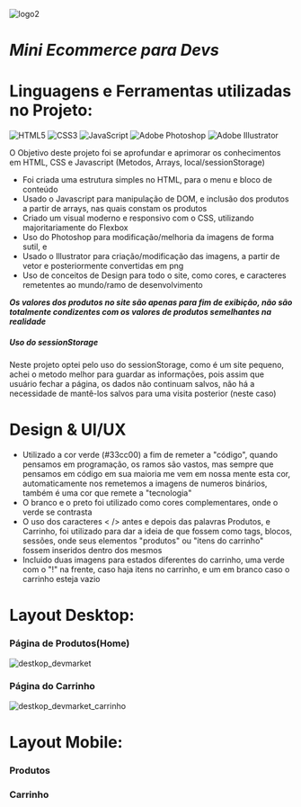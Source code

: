 
![logo2](https://user-images.githubusercontent.com/104237978/222282022-69189aaf-124f-4080-8361-c4a3264a5f3a.png)

# *Mini Ecommerce para Devs*

# Linguagens e Ferramentas utilizadas no Projeto:

![HTML5](https://img.shields.io/badge/html5-%23E34F26.svg?style=for-the-badge&logo=html5&logoColor=white)
![CSS3](https://img.shields.io/badge/css3-%231572B6.svg?style=for-the-badge&logo=css3&logoColor=white)
![JavaScript](https://img.shields.io/badge/javascript-%23323330.svg?style=for-the-badge&logo=javascript&logoColor=%23F7DF1E)
![Adobe Photoshop](https://img.shields.io/badge/adobe%20photoshop-%2331A8FF.svg?style=for-the-badge&logo=adobe%20photoshop&logoColor=white)
![Adobe Illustrator](https://img.shields.io/badge/adobe%20illustrator-%23FF9A00.svg?style=for-the-badge&logo=adobe%20illustrator&logoColor=white)

O Objetivo deste projeto foi se aprofundar e aprimorar os conhecimentos em HTML, CSS e Javascript (Metodos, Arrays, local/sessionStorage)

- Foi criada uma estrutura simples no HTML, para o menu e bloco de conteúdo
- Usado o Javascript para manipulação de DOM, e inclusão dos produtos a partir de arrays, nas quais constam os produtos
- Criado um visual moderno e responsivo com o CSS, utilizando majoritariamente do Flexbox
- Uso do Photoshop para modificação/melhoria da imagens de forma sutil, e 
- Usado o Illustrator para criação/modificação das imagens, a partir de vetor e posteriormente convertidas em png
- Uso de conceitos de Design para todo o site, como cores, e caracteres remetentes ao mundo/ramo de desenvolvimento

***Os valores dos produtos no site são apenas para fim de exibição, não são totalmente condizentes com os valores de produtos semelhantes na realidade***

##### Uso do sessionStorage

Neste projeto optei pelo uso do sessionStorage, como é um site pequeno, achei o metodo melhor para guardar as informações, pois assim que usuário fechar a página, os dados não continuam salvos, não há a necessidade de mantê-los salvos para uma visita posterior (neste caso)

# Design & UI/UX

- Utilizado a cor verde (#33cc00) a fim de remeter a "código", quando pensamos em programação, os ramos são vastos, mas sempre que pensamos em código em sua maioria me vem em nossa mente esta cor, automaticamente nos remetemos a imagens de numeros binários, também é uma cor que remete a "tecnologia"
- O branco e o preto foi utilizado como cores complementares, onde o verde se contrasta
- O uso dos caracteres < /> antes e depois das palavras Produtos, e Carrinho, foi utilizado para dar a ideia de que fossem como tags, blocos, sessões, onde seus elementos "produtos" ou "itens do carrinho" fossem inseridos dentro dos mesmos
- Incluido duas imagens para estados diferentes do carrinho, uma verde com o "!" na frente, caso haja itens no carrinho, e um em branco caso o carrinho esteja vazio

# Layout Desktop:

### Página de Produtos(Home)
![destkop_devmarket](https://user-images.githubusercontent.com/104237978/222281254-5a80713b-8f44-42b0-8bda-9a9c4c4620e5.jpg)


### Página do Carrinho
![destkop_devmarket_carrinho](https://user-images.githubusercontent.com/104237978/222281281-9b3be235-23ee-4265-8335-bc6654578724.jpg)

# Layout Mobile:

### Produtos


### Carrinho

